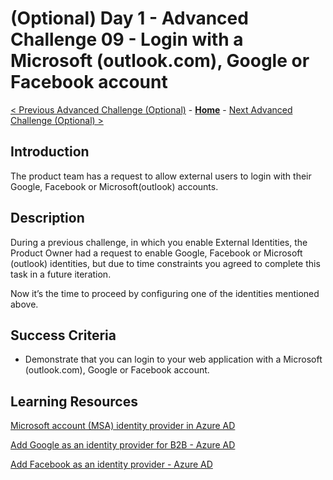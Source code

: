 # (Optional) Day 1 - Advanced Challenge 09 - Login with a Microsoft (outlook.com), Google or Facebook account

 [< Previous Advanced Challenge (Optional)](./Challenge_D1_08.md) - **[Home](../README.md)** - [Next Advanced Challenge (Optional) >](./Challenge_D1_10.md)

## Introduction

The product team has a request to allow external users to login with their Google, Facebook or Microsoft(outlook) accounts.

## Description

During a previous challenge, in which you enable External Identities, the Product Owner had a request to enable Google, Facebook or Microsoft (outlook) identities, but due to time constraints you agreed to complete this task in a future iteration.

Now it’s the time to proceed by configuring one of the identities mentioned above.

## Success Criteria

- Demonstrate that you can login to your web application with a Microsoft (outlook.com), Google or Facebook account.

## Learning Resources

[Microsoft account (MSA) identity provider in Azure AD](https://docs.microsoft.com/en-us/azure/active-directory/external-identities/microsoft-account)

[Add Google as an identity provider for B2B - Azure AD](https://docs.microsoft.com/en-us/azure/active-directory/external-identities/google-federation)

[Add Facebook as an identity provider - Azure AD](https://docs.microsoft.com/en-us/azure/active-directory/external-identities/facebook-federation)